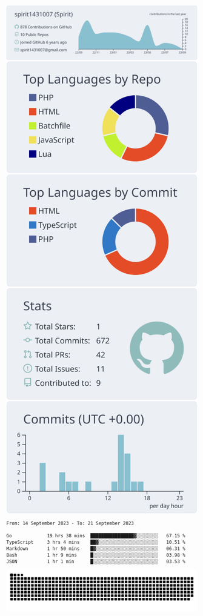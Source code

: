 [![](https://raw.githubusercontent.com/spirit1431007/spirit1431007/master/profile-summary-card-output/nord_bright/0-profile-details.svg)](https://git.io/spiritx)
[![](https://raw.githubusercontent.com/spirit1431007/spirit1431007/master/profile-summary-card-output/nord_bright/1-repos-per-language.svg)](https://git.io/spiritx) [![](https://raw.githubusercontent.com/spirit1431007/spirit1431007/master/profile-summary-card-output/nord_bright/2-most-commit-language.svg)](https://git.io/spiritx)
[![](https://raw.githubusercontent.com/spirit1431007/spirit1431007/master/profile-summary-card-output/nord_bright/3-stats.svg)](https://git.io/spiritx) [![](https://raw.githubusercontent.com/spirit1431007/spirit1431007/master/profile-summary-card-output/nord_bright/4-productive-time.svg)](https://git.io/spiritx)

<!--START_SECTION:waka-->

```txt
From: 14 September 2023 - To: 21 September 2023

Go             19 hrs 38 mins  ████████████████▓░░░░░░░░   67.15 %
TypeScript     3 hrs 4 mins    ██▓░░░░░░░░░░░░░░░░░░░░░░   10.51 %
Markdown       1 hr 50 mins    █▓░░░░░░░░░░░░░░░░░░░░░░░   06.31 %
Bash           1 hr 9 mins     █░░░░░░░░░░░░░░░░░░░░░░░░   03.98 %
JSON           1 hr 1 min      █░░░░░░░░░░░░░░░░░░░░░░░░   03.53 %
```

<!--END_SECTION:waka-->

![contribution](https://github.com/spirit1431007/spirit1431007/blob/output/github-contribution-grid-snake.svg)
